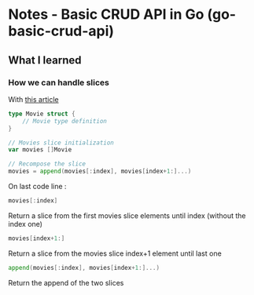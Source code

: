 # Notes - Basic CRUD API in Go (go-basic-crud-api)

## What I learned
### How we can handle slices 
With [this article](https://go.dev/blog/slices-intro)
```go
type Movie struct {
	// Movie type definition
}

// Movies slice initialization
var movies []Movie

// Recompose the slice
movies = append(movies[:index], movies[index+1:]...)
```
On last code line : 
```go
movies[:index]
```
Return a slice from the first movies slice elements until index (without the index one)

```go
movies[index+1:]
```
Return a slice from the movies slice index+1 element until last one

```go
append(movies[:index], movies[index+1:]...)
```
Return the append of the two slices



